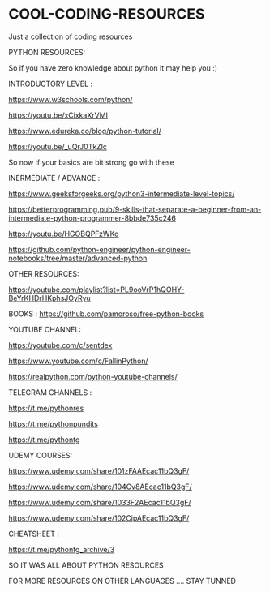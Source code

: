 # COOL-CODING-RESOURCES
 Just a collection of coding resources


PYTHON RESOURCES:

So if you have zero knowledge about python it may help you :)

INTRODUCTORY LEVEL :

https://www.w3schools.com/python/

https://youtu.be/xCixkaXrVMI

https://www.edureka.co/blog/python-tutorial/

https://youtu.be/_uQrJ0TkZlc

So now if your basics are bit strong go with these

INERMEDIATE / ADVANCE :

https://www.geeksforgeeks.org/python3-intermediate-level-topics/

https://betterprogramming.pub/9-skills-that-separate-a-beginner-from-an-intermediate-python-programmer-8bbde735c246

https://youtu.be/HGOBQPFzWKo

https://github.com/python-engineer/python-engineer-notebooks/tree/master/advanced-python

OTHER RESOURCES:

https://youtube.com/playlist?list=PL9ooVrP1hQOHY-BeYrKHDrHKphsJOyRyu

BOOKS : https://github.com/pamoroso/free-python-books

YOUTUBE CHANNEL: 

https://youtube.com/c/sentdex

https://www.youtube.com/c/FallinPython/

https://realpython.com/python-youtube-channels/

TELEGRAM CHANNELS :

https://t.me/pythonres

https://t.me/pythonpundits

https://t.me/pythontg

UDEMY COURSES:

https://www.udemy.com/share/101zFAAEcac11bQ3gF/

https://www.udemy.com/share/104Cv8AEcac11bQ3gF/

https://www.udemy.com/share/1033F2AEcac11bQ3gF/

https://www.udemy.com/share/102CipAEcac11bQ3gF/

CHEATSHEET :

https://t.me/pythontg_archive/3


SO IT WAS ALL ABOUT PYTHON RESOURCES

FOR MORE RESOURCES ON OTHER LANGUAGES  .... STAY TUNNED

